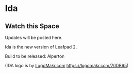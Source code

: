 # Ida

## Watch this Space
Updates will be posted here.

Ida is the new version of Leafpad 2.

Build to be released: Alperton

(IDA logo is by <a href="http://logomakr.com" title="Logo Makr">LogoMakr.com</a> https://logomakr.com/70DB95)
